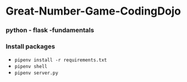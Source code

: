 # Great-Number-Game-CodingDojo
### python - flask -fundamentals 
### Install packages
* ```pipenv install -r requirements.txt```
* ```pipenv shell```
* ```pipenv server.py```
